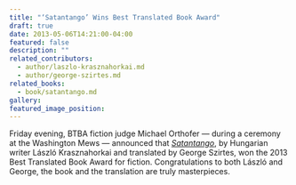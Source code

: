 ```yaml
---
title: "‘Satantango’ Wins Best Translated Book Award"
draft: true
date: 2013-05-06T14:21:00-04:00
featured: false
description: ""
related_contributors:
  - author/laszlo-krasznahorkai.md
  - author/george-szirtes.md
related_books:
  - book/satantango.md
gallery:
featured_image_position: 
---
```


Friday evening, BTBA fiction judge Michael Orthofer — during a ceremony at the Washington Mews — announced that [_Satantango_](http://ndbooks.com/book/satantango), by Hungarian writer László Krasznahorkai and translated by George Szirtes, won the 2013 Best Translated Book Award for fiction. Congratulations to both László and George, the book and the translation are truly masterpieces.

